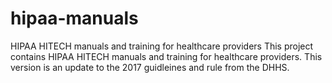 # hipaa-manuals
HIPAA HITECH manuals and training for healthcare providers
This project contains HIPAA HITECH manuals and training for healthcare providers. This version is an update to the 2017 guidleines and rule
from the DHHS.
